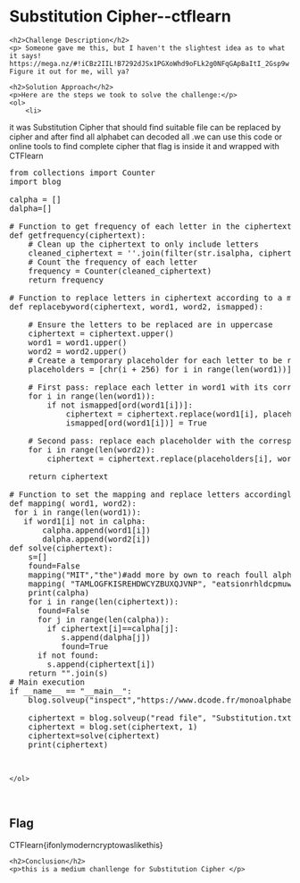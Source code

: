  

<!DOCTYPE html>
<html>
 
<body>
    <h1>Substitution Cipher--ctflearn </h1>

    <h2>Challenge Description</h2>
    <p> Someone gave me this, but I haven't the slightest idea as to what it says! https://mega.nz/#!iCBz2IIL!B7292dJSx1PGXoWhd9oFLk2g0NFqGApBaItI_2Gsp9w Figure it out for me, will ya?
</p>

    <h2>Solution Approach</h2>
    <p>Here are the steps we took to solve the challenge:</p>
    <ol> 
        <li>
it was Substitution Cipher that should find suitable file can be replaced by cipher
and after find all alphabet can decoded all .we can use this code or online tools
to find complete cipher that flag is inside it and wrapped with CTFlearn
<pre>
from collections import Counter
import blog

calpha = []
dalpha=[]

# Function to get frequency of each letter in the ciphertext
def getfrequency(ciphertext):
    # Clean up the ciphertext to only include letters
    cleaned_ciphertext = ''.join(filter(str.isalpha, ciphertext))
    # Count the frequency of each letter
    frequency = Counter(cleaned_ciphertext)
    return frequency

# Function to replace letters in ciphertext according to a mapping using placeholders
def replacebyword(ciphertext, word1, word2, ismapped):
    
    # Ensure the letters to be replaced are in uppercase
    ciphertext = ciphertext.upper()
    word1 = word1.upper()
    word2 = word2.upper()
    # Create a temporary placeholder for each letter to be replaced
    placeholders = [chr(i + 256) for i in range(len(word1))]
    
    # First pass: replace each letter in word1 with its corresponding placeholder
    for i in range(len(word1)):
        if not ismapped[ord(word1[i])]:
            ciphertext = ciphertext.replace(word1[i], placeholders[i])
            ismapped[ord(word1[i])] = True
    
    # Second pass: replace each placeholder with the corresponding letter in word2
    for i in range(len(word2)):
        ciphertext = ciphertext.replace(placeholders[i], word2[i])
    
    return ciphertext

# Function to set the mapping and replace letters accordingly
def mapping( word1, word2):   
 for i in range(len(word1)):
   if word1[i] not in calpha:
       calpha.append(word1[i])
       dalpha.append(word2[i])
def solve(ciphertext):
    s=[] 
    found=False   
    mapping("MIT","the")#add more by own to reach foull alphabet like below          
    mapping( "TAMLOGFKISREHDWCYZBUXQJVNP", "eatsionrhldcpmuwfbygvkqxz ")
    print(calpha)               
    for i in range(len(ciphertext)):
      found=False
      for j in range(len(calpha)):   
        if ciphertext[i]==calpha[j]:
           s.append(dalpha[j]) 
           found=True
      if not found:
        s.append(ciphertext[i])                
    return "".join(s)
# Main execution
if __name__ == "__main__":
    blog.solveup("inspect","https://www.dcode.fr/monoalphabetic-substitution","") #if site not work use code for mapping and run flag
    
    ciphertext = blog.solveup("read file", "Substitution.txt", "")
    ciphertext = blog.set(ciphertext, 1)
    ciphertext=solve(ciphertext)
    print(ciphertext)
 

</pre>
    </ol>
<br>
    <h2>Flag</h2>
    <p class="flag">CTFlearn{ifonlymoderncryptowaslikethis}
</p>

    <h2>Conclusion</h2>
    <p>this is a medium chanllenge for Substitution Cipher </p>

</body>
</html>
